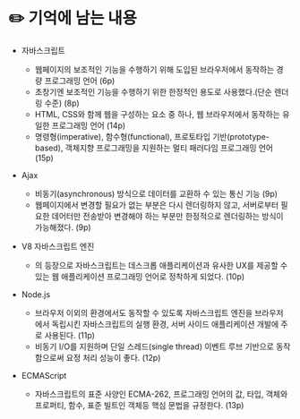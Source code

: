 # ✏️ 기억에 남는 내용
- 자바스크립트
  + 웹페이지의 보조적인 기능을 수행하기 위해 도입된 브라우저에서 동작하는 경량 프로그래밍 언어 (6p)
  + 초창기엔 보조적인 기능을 수행하기 위한 한정적인 용도로 사용했다.(단순 렌더링 수준) (8p)
  + HTML, CSS와 함께 웹을 구성하는 요소 중 하나, 웹 브라우저에서 동작하는 유일한 프로그래밍 언어 (14p)
  + 명령형(imperative), 함수형(functional), 프로토타입 기반(prototype-based), 객체지향 프로그래밍을 지원하는 멀티 패러다임 프로그래밍 언어(15p)

- Ajax
  + 비동기(asynchronous) 방식으로 데이터를 교환하 수 있는 통신 기능 (9p)
  + 웹페이지에서 변경할 필요가 없는 부분은 다시 렌더링하지 않고, 서버로부터 필요한 데어터만 전송받아 변경해야 하는 부분만 한정적으로 렌더링하는 방식이 가능해졌다. (9p)

- V8 자바스크립트 엔진
  + 의 등장으로 자바스크립트는 데스크롭 애플리케이션과 유사한 UX를 제공할 수 있는 웹 애플리케이션 프로그래밍 언어로 정착하게 되었다. (10p)
  
- Node.js
  + 브라우저 이외의 환경에서도 동작할 수 있도록 자바스크립트 엔진을 브라우저에서 독립시킨 자바스크립트의 실행 환경, 서버 사이드 애플리케이션 개발에 주로 사용된다. (11p)
  + 비동기 I/O를 지원하며 단일 스레드(single thread) 이벤트 루브 기반으로 동작함으로써 요정 처리 성능이 좋다. (12p)


- ECMAScript
  + 자바스크립트의 표준 사양인 ECMA-262, 프로그래밍 언어의 값, 타입, 객체와 프로퍼티, 함수, 표준 빌트인 객체등 핵심 문법을 규정한다. (13p)
